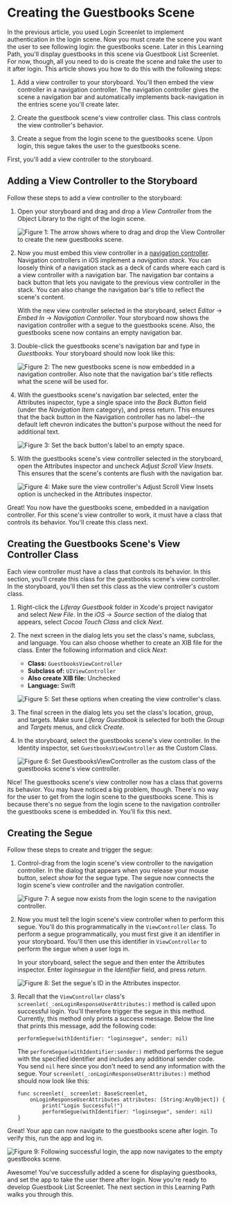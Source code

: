 # Creating the Guestbooks Scene [](id=creating-the-guestbooks-scene)

In the previous article, you used Login Screenlet to implement authentication in 
the login scene. Now you must create the scene you want the user to see 
following login: the guestbooks scene. Later in this Learning Path, you'll 
display guestbooks in this scene via Guestbook List Screenlet. For now, though, 
all you need to do is create the scene and take the user to it after login. This 
article shows you how to do this with the following steps: 

1.  Add a view controller to your storyboard. You'll then embed the view 
    controller in a navigation controller. The navigation controller gives the 
    scene a navigation bar and automatically implements back-navigation in the 
    entries scene you'll create later. 

2.  Create the guestbook scene's view controller class. This class controls the 
    view controller's behavior. 

3.  Create a segue from the login scene to the guestbooks scene. Upon login, 
    this segue takes the user to the guestbooks scene. 

First, you'll add a view controller to the storyboard. 

## Adding a View Controller to the Storyboard [](id=adding-a-view-controller-to-the-storyboard)

Follow these steps to add a view controller to the storyboard:

1.  Open your storyboard and drag and drop a *View Controller* from the Object 
    Library to the right of the login scene. 

    ![Figure 1: The arrow shows where to drag and drop the View Controller to create the new guestbooks scene.](../../../images/ios-lp-add-gb-vc.png)

2.  Now you must embed this view controller in a 
    [navigation controller](https://developer.apple.com/library/content/documentation/WindowsViews/Conceptual/ViewControllerCatalog/Chapters/NavigationControllers.html). 
    Navigation controllers in iOS implement a *navigation stack*. You can 
    loosely think of a navigation stack as a deck of cards where each card is a 
    view controller with a navigation bar. The navigation bar contains a back 
    button that lets you navigate to the previous view controller in the stack. 
    You can also change the navigation bar's title to reflect the scene's 
    content. 

    With the new view controller selected in the storyboard, select *Editor* 
    &rarr; *Embed In* &rarr; *Navigation Controller*. Your storyboard now shows 
    the navigation controller with a segue to the guestbooks scene. Also, the 
    guestbooks scene now contains an empty navigation bar. 

3.  Double-click the guestbooks scene's navigation bar and type in *Guestbooks*. 
    Your storyboard should now look like this: 

    ![Figure 2: The new guestbooks scene is now embedded in a navigation controller. Also note that the navigation bar's title reflects what the scene will be used for.](../../../images/ios-lp-nav-controller.png)

4.  With the guestbooks scene's navigation bar selected, enter the Attributes 
    inspector, type a single space into the *Back Button* field (under the 
    *Navigation Item* category), and press return. This ensures that the back 
    button in the Navigation controller has no label--the default left chevron 
    indicates the button's purpose without the need for additional text. 

    ![Figure 3: Set the back button's label to an empty space.](../../../images/ios-lp-back-button-label.png)

5.  With the guestbooks scene's view controller selected in the storyboard, open 
    the Attributes inspector and uncheck *Adjust Scroll View Insets*. This 
    ensures that the scene's contents are flush with the navigation bar. 

    ![Figure 4: Make sure the view controller's *Adjust Scroll View Insets* option is unchecked in the Attributes inspector.](../../../images/ios-lp-adj-scroll-view-ins.png)

Great! You now have the guestbooks scene, embedded in a navigation controller. 
For this scene's view controller to work, it must have a class that controls its 
behavior. You'll create this class next. 

## Creating the Guestbooks Scene's View Controller Class [](id=creating-the-guestbooks-scenes-view-controller-class)

Each view controller must have a class that controls its behavior. In this 
section, you'll create this class for the guestbooks scene's view controller. In 
the storyboard, you'll then set this class as the view controller's custom 
class. 

1.  Right-click the *Liferay Guestbook* folder in Xcode's project navigator and 
    select *New File*. In the *iOS* &rarr; *Source* section of the dialog that 
    appears, select *Cocoa Touch Class* and click *Next*. 

2.  The next screen in the dialog lets you set the class's name, subclass, and 
    language. You can also choose whether to create an XIB file for the class. 
    Enter the following information and click *Next*: 

    - **Class:** `GuestbooksViewController`
    - **Subclass of:** `UIViewController`
    - **Also create XIB file:** Unchecked
    - **Language:** Swift

    ![Figure 5: Set these options when creating the view controller's class.](../../../images/ios-lp-gb-vc-class.png)

3.  The final screen in the dialog lets you set the class's location, group, and 
    targets. Make sure *Liferay Guestbook* is selected for both the *Group* and 
    *Targets* menus, and click *Create*. 

4.  In the storyboard, select the guestbooks scene's view controller. In the 
    Identity inspector, set `GuestbooksViewController` as the Custom Class. 

    ![Figure 6: Set `GuestbooksViewController` as the custom class of the guestbooks scene's view controller.](../../../images/ios-lp-gb-vc-cc.png)

Nice! The guestbooks scene's view controller now has a class that governs its 
behavior. You may have noticed a big problem, though. There's no way for the 
user to get from the login scene to the guestbooks scene. This is because 
there's no segue from the login scene to the navigation controller the 
guestbooks scene is embedded in. You'll fix this next. 

## Creating the Segue [](id=creating-the-segue)

Follow these steps to create and trigger the segue: 

1.  Control-drag from the login scene's view controller to the navigation 
    controller. In the dialog that appears when you release your mouse button, 
    select *show* for the segue type. The segue now connects the login scene's 
    view controller and the navigation controller. 

    ![Figure 7: A segue now exists from the login scene to the navigation controller.](../../../images/ios-lp-login-segue.png)

2.  Now you must tell the login scene's view controller when to perform this 
    segue. You'll do this programmatically in the `ViewController` class. To 
    perform a segue programmatically, you must first give it an identifier in 
    your storyboard. You'll then use this identifier in `ViewController` to 
    perform the segue when a user logs in. 

    In your storyboard, select the segue and then enter the Attributes 
    inspector. Enter *loginsegue* in the *Identifier* field, and press 
    *return*. 

    ![Figure 8: Set the segue's ID in the Attributes inspector.](../../../images/ios-lp-login-segue-id.png)

3.  Recall that the `ViewController` class's 
    `screenlet(_:onLoginResponseUserAttributes:)` method is called upon 
    successful login. You'll therefore trigger the segue in this method. 
    Currently, this method only prints a success message. Below the line that 
    prints this message, add the following code: 

        performSegue(withIdentifier: "loginsegue", sender: nil)

    The `performSegue(withIdentifier:sender:)` method performs the segue with 
    the specified identifier and includes any additional sender code. You send 
    `nil` here since you don't need to send any information with the segue. Your 
    `screenlet(_:onLoginResponseUserAttributes:)` method should now look like 
    this: 

        func screenlet(_ screenlet: BaseScreenlet, 
            onLoginResponseUserAttributes attributes: [String:AnyObject]) {
                print("Login Successful!")
                performSegue(withIdentifier: "loginsegue", sender: nil)
        }

Great! Your app can now navigate to the guestbooks scene after login. To verify 
this, run the app and log in. 

![Figure 9: Following successful login, the app now navigates to the empty guestbooks scene.](../../../images/ios-lp-gb-scene-empty.png)

Awesome! You've successfully added a scene for displaying guestbooks, and set 
the app to take the user there after login. Now you're ready to develop 
Guestbook List Screenlet. The next section in this Learning Path walks you 
through this. 
